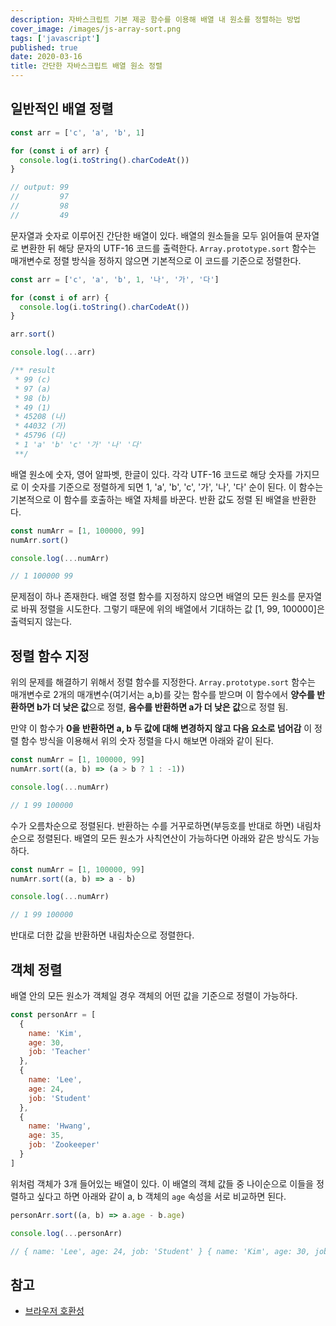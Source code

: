 ```yaml
---
description: 자바스크립트 기본 제공 함수를 이용해 배열 내 원소를 정렬하는 방법
cover_image: /images/js-array-sort.png
tags: ['javascript']
published: true
date: 2020-03-16
title: 간단한 자바스크립트 배열 원소 정렬
---
```


## 일반적인 배열 정렬

```js
const arr = ['c', 'a', 'b', 1]

for (const i of arr) {
  console.log(i.toString().charCodeAt())
}

// output: 99
//         97
//         98
//         49
```

문자열과 숫자로 이루어진 간단한 배열이 있다. 배열의 원소들을 모두 읽어들여 문자열로 변환한 뒤 해당 문자의 UTF-16 코드를 출력한다. `Array.prototype.sort` 함수는 매개변수로 정렬 방식을 정하지 않으면 기본적으로 이 코드를 기준으로 정렬한다.

```js
const arr = ['c', 'a', 'b', 1, '나', '가', '다']

for (const i of arr) {
  console.log(i.toString().charCodeAt())
}

arr.sort()

console.log(...arr)

/** result
 * 99 (c)
 * 97 (a)
 * 98 (b)
 * 49 (1)
 * 45208 (나)
 * 44032 (가)
 * 45796 (다)
 * 1 'a' 'b' 'c' '가' '나' '다'
 **/
```

배열 원소에 숫자, 영어 알파벳, 한글이 있다. 각각 UTF-16 코드로 해당 숫자를 가지므로 이 숫자를 기준으로 정렬하게 되면 1, 'a', 'b', 'c', '가', '나', '다' 순이 된다. 이 함수는 기본적으로 이 함수를 호출하는 배열 자체를 바꾼다. 반환 값도 정렬 된 배열을 반환한다.

```js
const numArr = [1, 100000, 99]
numArr.sort()

console.log(...numArr)

// 1 100000 99
```

문제점이 하나 존재한다. 배열 정렬 함수를 지정하지 않으면 배열의 모든 원소를 문자열로 바꿔 정렬을 시도한다. 그렇기 때문에 위의 배열에서 기대하는 값 [1, 99, 100000]은 출력되지 않는다.

## 정렬 함수 지정

위의 문제를 해결하기 위해서 정렬 함수를 지정한다. `Array.prototype.sort` 함수는 매개변수로 2개의 매개변수(여기서는 a,b)를 갖는 함수를 받으며 이 함수에서 **양수를 반환하면 b가 더 낮은 값**으로 정렬, **음수를 반환하면 a가 더 낮은 값**으로 정렬 됨.

만약 이 함수가 **0을 반환하면 a, b 두 값에 대해 변경하지 않고 다음 요소로 넘어감** 이 정렬 함수 방식을 이용해서 위의 숫자 정렬을 다시 해보면 아래와 같이 된다.

```js
const numArr = [1, 100000, 99]
numArr.sort((a, b) => (a > b ? 1 : -1))

console.log(...numArr)

// 1 99 100000
```

수가 오름차순으로 정렬된다. 반환하는 수를 거꾸로하면(부등호를 반대로 하면) 내림차순으로 정렬된다. 배열의 모든 원소가 사칙연산이 가능하다면 아래와 같은 방식도 가능하다.

```js
const numArr = [1, 100000, 99]
numArr.sort((a, b) => a - b)

console.log(...numArr)

// 1 99 100000
```

반대로 더한 값을 반환하면 내림차순으로 정렬한다.

## 객체 정렬

배열 안의 모든 원소가 객체일 경우 객체의 어떤 값을 기준으로 정렬이 가능하다.

```js
const personArr = [
  {
    name: 'Kim',
    age: 30,
    job: 'Teacher'
  },
  {
    name: 'Lee',
    age: 24,
    job: 'Student'
  },
  {
    name: 'Hwang',
    age: 35,
    job: 'Zookeeper'
  }
]
```

위처럼 객체가 3개 들어있는 배열이 있다. 이 배열의 객체 값들 중 나이순으로 이들을 정렬하고 싶다고 하면 아래와 같이 a, b 객체의 `age` 속성을 서로 비교하면 된다.

```js
personArr.sort((a, b) => a.age - b.age)

console.log(...personArr)

// { name: 'Lee', age: 24, job: 'Student' } { name: 'Kim', age: 30, job: 'Teacher' } { name: 'Hwang', age: 35, job: 'Zookeeper' }
```

## 참고

- [브라우저 호환성](https://developer.mozilla.org/ko/docs/Web/JavaScript/Reference/Global_Objects/Array/sort#%EB%B8%8C%EB%9D%BC%EC%9A%B0%EC%A0%80_%ED%98%B8%ED%99%98%EC%84%B1)
